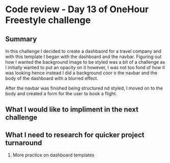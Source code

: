 # Code review - Day 13 of OneHour Freestyle challenge

## Summary

In this challenge I decided to create a dashbaord for a travel company and with this template I began with the dashboard and the navbar. Figuring out how I wanted the background image to be styled was a bit of a challenge as I initially wanted to put an opacity on it however, I was not too fond of how it was looking hence instead I did a background coor o the navbar and the body of the dashboard with a blurred effect.

After the navbar was finished being structured nd styled, I moved on to the body and created a form for the user to book a flight.

## What I would like to impliment in the next challenge

## What I need to research for quicker project turnaround

1. More practice on dashboard templates
